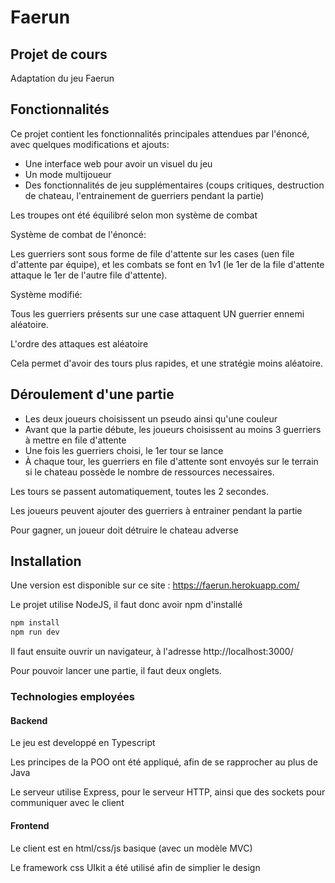 # Faerun

## Projet de cours

Adaptation du jeu Faerun

## Fonctionnalités

Ce projet contient les fonctionnalités principales attendues par l'énoncé, avec quelques modifications et ajouts:

 - Une interface web pour avoir un visuel du jeu
 - Un mode multijoueur
 - Des fonctionnalités de jeu supplémentaires (coups critiques, destruction de chateau, l'entrainement de guerriers pendant la partie)

Les troupes ont été équilibré selon mon système de combat

Système de combat de l'énoncé:

Les guerriers sont sous forme de file d'attente sur les cases (uen file d'attente par équipe), et les combats se font en 1v1 (le 1er de la file d'attente attaque le 1er de l'autre file d'attente).

Système modifié:

Tous les guerriers présents sur une case attaquent UN guerrier ennemi aléatoire.

L'ordre des attaques est aléatoire

Cela permet d'avoir des tours plus rapides, et une stratégie moins aléatoire.

## Déroulement d'une partie

 - Les deux joueurs choisissent un pseudo ainsi qu'une couleur
 - Avant que la partie débute, les joueurs choisissent au moins 3 guerriers à mettre en file d'attente
 - Une fois les guerriers choisi, le 1er tour se lance
 - À chaque tour, les guerriers en file d'attente sont envoyés sur le terrain si le chateau possède le nombre de ressources necessaires.
 
 Les tours se passent automatiquement, toutes les 2 secondes.
 
 Les joueurs peuvent ajouter des guerriers à entrainer pendant la partie

 Pour gagner, un joueur doit détruire le chateau adverse

## Installation

Une version est disponible sur ce site : https://faerun.herokuapp.com/

Le projet utilise NodeJS, il faut donc avoir npm d'installé

```bash
npm install
npm run dev
```

Il faut ensuite ouvrir un navigateur, à l'adresse http://localhost:3000/

Pour pouvoir lancer une partie, il faut deux onglets. 

### Technologies employées

#### Backend

Le jeu est developpé en Typescript

Les principes de la POO ont été appliqué, afin de se rapprocher au plus de Java

Le serveur utilise Express, pour le serveur HTTP, ainsi que des sockets pour communiquer avec le client

#### Frontend

Le client est en html/css/js basique (avec un modèle MVC)

Le framework css UIkit a été utilisé afin de simplier le design
